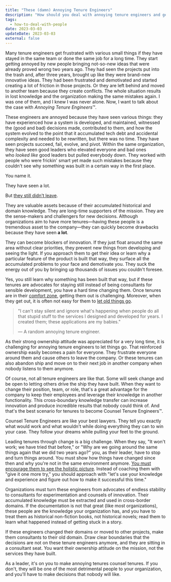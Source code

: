 ```yaml
---
title: "These (damn) Annoying Tenure Engineers"
description: "How should you deal with annoying tenure engineers and get unstuck? Blocking tenure engineers should become counselors of innovation and development."
tags:
  - how-to-deal-with-people
date: 2023-03-03
updateDate: 2023-03-03
external: false
---
```


Many tenure engineers get frustrated with various small things if they have stayed in the same team or done the same job for a long time. They start getting annoyed by new people bringing not-so-new ideas that were already proved wrong two years ago. They had seen the projects put into the trash and, after three years, brought up like they were brand-new innovative ideas. They had been frustrated and demotivated and started creating a lot of friction in those projects. Or they are left behind and moved to another team because they create conflicts. The whole situation results in lost knowledge and the organization making the same mistakes again. I was one of them, and I knew I was never alone. Now, I want to talk about the case with *Annoying Tenure Engineers*™️.

These engineers are annoyed because they have seen various things: they have experienced how a system is developed, and maintained, witnessed the (good and bad) decisions made, contributed to them, and how the system evolved to the point that it accumulated tech debt and accidental complexity and needed to be rewritten, but there was no time. They have seen projects succeed, fail, evolve, and pivot. Within the same organization, they have seen good leaders who elevated everyone and bad ones who _looked like_ good leaders but pulled everybody down. They worked with people who were frickin' smart yet made such mistakes because they couldn't see why something was built in a certain way in the first place.

You name it.

They have seen a lot.

But [they still didn't leave](/do-not-change-jobs/).

They are valuable assets because of their accumulated historical and domain knowledge. They are long-time supporters of the mission. They are the sense-makers and challengers for new decisions. Although organizations aim to have more tenures—having these people is a tremendous asset to the company—they can quickly become drawbacks because they have seen **a lot**.

They can become blockers of innovation. If they just float around the same area without clear priorities, they prevent new things from developing and seeing the light. If you approach them to get their idea or learn why a particular feature of the product is built that way, they surface all the accumulated problems to your face and demotivate you. They suck the energy out of you by bringing up thousands of issues you couldn't foresee.

Yes, you still learn why something has been built that way, but if these tenures are advocates for staying still instead of being consultants for sensible development, you have a hard time changing them. Once tenures are in their [comfort zone](/newsletter/mektup-14/), getting them out is challenging. Moreover, when they get out, it is often not easy for them to [let old things go](/the-real-difficulty-of-engineering-leadership/).

> "I can't stay silent and ignore what's happening when people do all that stupid stuff to the services I designed and developed for years. I created them; these applications are my babies."
>
> — A random annoying tenure engineer.

As their strong ownership attitude was appreciated for a very long time, it is challenging for annoying tenure engineers to let things go. That reinforced ownership easily becomes a pain for everyone. They frustrate everyone around them and cause others to leave the company. Or these tenures can also abandon ship and move on to their next job in another company when nobody listens to them anymore.

Of course, not all tenure engineers are like that. Some will seek change and be open to letting others drive the ship they have built. When they want to change their position, team, or role, that's a great advantage for the company to keep their employees and leverage their knowledge in another functionality. This cross-boundary knowledge transfer can increase innovation and produce incredible results that nobody could think of. And that's the best scenario for tenures to become Counsel Tenure Engineers™️.

Counsel Tenure Engineers are like your best lawyers. They tell you exactly what would work and what wouldn't while doing everything they can to win your case. They follow your dreams while pulling your feet to the ground.

Leading tenures through change is a big challenge. When they say, "It won't work; we have tried that before," or "Why are we going around the same things again that we did two years ago?" you, as their leader, have to stop and turn things around. You must show how things have changed since then and why you're not in the same environment anymore. [You must encourage them to see the holistic picture](/newsletter/mektup-27/). Instead of coaching them with "give it one more try," you should approach with "let's use your knowledge and experience and figure out how to make it successful this time."

Organizations must turn these engineers from advocates of endless stability to consultants for experimentation and counsels of innovation. Their accumulated knowledge must be extracted and used in cross-border domains. If the documentation is not that great (like most organizations), these people are the knowledge your organization has, and you have to treat them as historical non-fiction books, not historical novels; read them to learn what happened instead of getting stuck in a story.

If these engineers changed their domains or moved to other projects, make them consultants to their old domain. Draw clear boundaries that the decisions are not on these tenure engineers anymore, and they are sitting in a consultant seat. You want their ownership attitude on the mission, not the services they have built.

As a leader, it's on you to make annoying tenures counsel tenures. If you don't, they will be one of the most detrimental people to your organization, and you'll have to make decisions that nobody will like.
